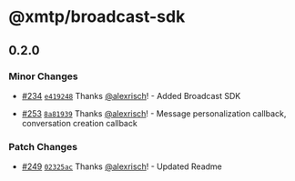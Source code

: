 # @xmtp/broadcast-sdk

## 0.2.0

### Minor Changes

- [#234](https://github.com/xmtp/xmtp-node-js-tools/pull/234) [`e419248`](https://github.com/xmtp/xmtp-node-js-tools/commit/e419248fdd7e78fb050ff9e19f548ad44e192b55) Thanks [@alexrisch](https://github.com/alexrisch)! - Added Broadcast SDK

- [#253](https://github.com/xmtp/xmtp-node-js-tools/pull/253) [`8a81939`](https://github.com/xmtp/xmtp-node-js-tools/commit/8a8193951727f9a747b87da08fa58584ad57b739) Thanks [@alexrisch](https://github.com/alexrisch)! - Message personalization callback, conversation creation callback

### Patch Changes

- [#249](https://github.com/xmtp/xmtp-node-js-tools/pull/249) [`02325ac`](https://github.com/xmtp/xmtp-node-js-tools/commit/02325acd16347981043712e2b5bda9c14828e93d) Thanks [@alexrisch](https://github.com/alexrisch)! - Updated Readme
